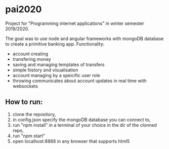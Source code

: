 # pai2020

Project for "Programming internet applications" in winter semester 2019/2020.

The goal was to use node and angular frameworks with mongoDB database to create a primitive banking app.
Functionality:
* account creating
* transfering money
* saving and managing templates of transfers
* simple history and visualisation
* account managing by a speicific user role
* throwing communicates about account updates in real time with websockets

## How to run:
1. clone the repository,
2. in config.json specify the mongoDB database you can connect to,
3. run "npm install" in a terminal of your choice in the dir of the clonned repo,
4. run "npm start"
5. open localhost:8888 in any browser that supports html5
